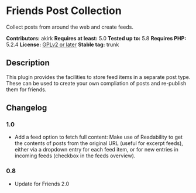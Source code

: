 # Friends Post Collection

Collect posts from around the web and create feeds.

**Contributors:** akirk
**Requires at least:** 5.0
**Tested up to:** 5.8
**Requires PHP:** 5.2.4
**License:** [GPLv2 or later](http://www.gnu.org/licenses/gpl-2.0.html)
**Stable tag:** trunk

## Description

This plugin provides the facilities to store feed items in a separate post type. These can be used to create your own compliation of posts and re-publish them for friends.

## Changelog

### 1.0
- Add a feed option to fetch full content: Make use of Readability to get the contents of posts from the original URL (useful for excerpt feeds), either via a dropdown entry for each feed item, or for new entries in incoming feeds (checkbox in the feeds overview).

### 0.8
- Update for Friends 2.0
